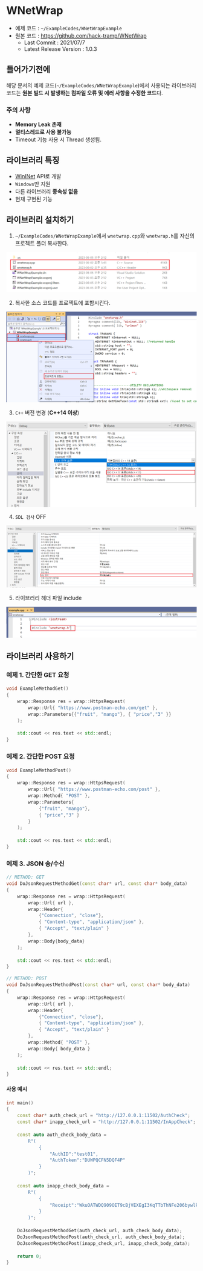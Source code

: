 # WNetWrap

- 예제 코드 : `~/ExampleCodes/WNetWrapExample`
- 원본 코드 : https://github.com/hack-tramp/WNetWrap
	- Last Commit : 2021/07/7
	- Latest Release Version : 1.0.3

## 들어가기전에

해당 문서의 예제 코드(`~/ExampleCodes/WNetWrapExample`)에서 사용되는 라이브러리 코드는 **원본 빌드 시 발생하는 컴파일 오류 및 에러 사항을 수정한 코드**다.

### 주의 사항
- **Memory Leak 존재**
- **멀티스레드로 사용 불가능**
- Timeout 기능 사용 시 Thread 생성됨.

## 라이브러리 특징
- [WinINet](https://learn.microsoft.com/en-us/windows/win32/wininet/about-wininet) API로 개발
- `Windows`만 지원
- 다른 라이브러리 **종속성 없음**
- 현재 구현된 기능

## 라이브러리 설치하기

1. `~/ExampleCodes/WNetWrapExample`에서 `wnetwrap.cpp`와 `wnetwrap.h`를 자신의 프로젝트 폴더 복사한다.

![install](../Images/WNetWrap/install_01.png)

2. 복사한 소스 코드를 프로젝트에 포함시킨다.

![install](../Images/WNetWrap/install_02.png)

3. `C++` 버전 변경 (**C++14 이상**)

![install](../Images/WNetWrap/install_03.png)

4. `SDL 검사` OFF

![install](../Images/WNetWrap/install_04.png)

5. 라이브러리 헤더 파일 include

![install](../Images/WNetWrap/install_05.png)

## 라이브러리 사용하기

### 예제 1. 간단한 GET 요청
```cpp
void ExampleMethodGet()
{
	wrap::Response res = wrap::HttpsRequest(
		wrap::Url{ "https://www.postman-echo.com/get" },
		wrap::Parameters{{"fruit", "mango"}, { "price","3" }}
	);

	std::cout << res.text << std::endl;
}
```

### 예제 2. 간단한 POST 요청
```cpp
void ExampleMethodPost()
{
	wrap::Response res = wrap::HttpsRequest(
		wrap::Url{ "https://www.postman-echo.com/post" },
		wrap::Method{ "POST" },
		wrap::Parameters{
			{"fruit", "mango"}, 
			{ "price","3" }
		}
	);

	std::cout << res.text << std::endl;
}
```

### 예제 3. JSON 송/수신
```cpp
// METHOD: GET
void DoJsonRequestMethodGet(const char* url, const char* body_data)
{
	wrap::Response res = wrap::HttpsRequest(
		wrap::Url{ url },
		wrap::Header{
			{"Connection", "close"}, 
			{ "Content-type", "application/json" }, 
			{ "Accept", "text/plain" }
		},
		wrap::Body{body_data}
	);

	std::cout << res.text << std::endl;
}
```

```cpp
// METHOD: POST
void DoJsonRequestMethodPost(const char* url, const char* body_data)
{
	wrap::Response res = wrap::HttpsRequest(
		wrap::Url{ url },
		wrap::Header{
			{"Connection", "close"}, 
			{ "Content-type", "application/json" }, 
			{ "Accept", "text/plain" }
		},
		wrap::Method{ "POST" },
		wrap::Body{ body_data }
	);

	std::cout << res.text << std::endl;
}
```

#### 사용 예시

```cpp
int main()
{
	const char* auth_check_url = "http://127.0.0.1:11502/AuthCheck";
	const char* inapp_check_url = "http://127.0.0.1:11502/InAppCheck";

	const auto auth_check_body_data =
		R"(
			{
				"AuthID":"test01",
				"AuthToken":"DUWPQCFN5DQF4P"
			}
		)";

	const auto inapp_check_body_data =
		R"(
			{
				"Receipt":"WkuOATWDQ909OET9cBjVEXEgI3KqTTbThNFe206bywlkSBiUD1hgrCltj3g1a84d"
			}
		)";

	DoJsonRequestMethodGet(auth_check_url, auth_check_body_data);
	DoJsonRequestMethodPost(auth_check_url, auth_check_body_data);
	DoJsonRequestMethodPost(inapp_check_url, inapp_check_body_data);

	return 0;
}
```